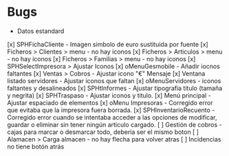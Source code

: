 # Bugs

- Datos estandard

[x] SPHFichaCliente - Imagen simbolo de euro sustituida por fuente
[x] Ficheros > Clientes > menu - no hay iconos
[x] Ficheros > Articulos > menu - no hay iconos
[x] Ficheros > Familias > menu - no hay iconos
[x] SPHSelectImpresora > Ajustar Iconos
[x] oMenuGesmobile - Añadir iocnos faltantes
[x] Ventas > Cobros - Ajustar icono "€" Mensaje
[x] Ventana listado servidores - Ajustar iconos que faltan
[x] oMenuServidores - iconos faltantes y desalineados
[x] SPHtInformes - Ajustar tipografia titulo (tamaña y negrita)
[x] SPHTraspaso - Ajustar iconos y titulo.
[x] Menú principal - Ajustar espaciado de elementos
[x] oMenu Impresoras - Corregido error que evitaba que la impresora fuera borrada.
[x] SPHInventarioRecuento - Corregido error cuando se intentaba acceder a las opciones de modificar, guardar o eliminar sin tener ningún articulo cargado.
[ ] Gestión de cobros - cajas para marcar o desmarcar todo, deberia ser el mismo boton
[ ] Alamacen > Carga almacen - no hay flecha para volver atras
[ ] Incidencias no tiene botón atrás